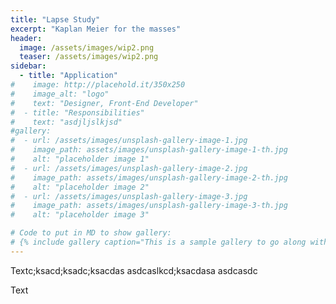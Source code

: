 ```yaml
---
title: "Lapse Study"
excerpt: "Kaplan Meier for the masses"
header:
  image: /assets/images/wip2.png
  teaser: /assets/images/wip2.png
sidebar:
  - title: "Application"
#    image: http://placehold.it/350x250
#    image_alt: "logo"
#    text: "Designer, Front-End Developer"
#  - title: "Responsibilities"
#    text: "asdjljslkjsd"
#gallery:
#  - url: /assets/images/unsplash-gallery-image-1.jpg
#    image_path: assets/images/unsplash-gallery-image-1-th.jpg
#    alt: "placeholder image 1"
#  - url: /assets/images/unsplash-gallery-image-2.jpg
#    image_path: assets/images/unsplash-gallery-image-2-th.jpg
#    alt: "placeholder image 2"
#  - url: /assets/images/unsplash-gallery-image-3.jpg
#    image_path: assets/images/unsplash-gallery-image-3-th.jpg
#    alt: "placeholder image 3"

# Code to put in MD to show gallery:
# {% include gallery caption="This is a sample gallery to go along with this case study." %}
---
```


Textc;ksacd;ksadc;ksacdas
asdcaslkcd;ksacdasa
asdcasdc

Text
